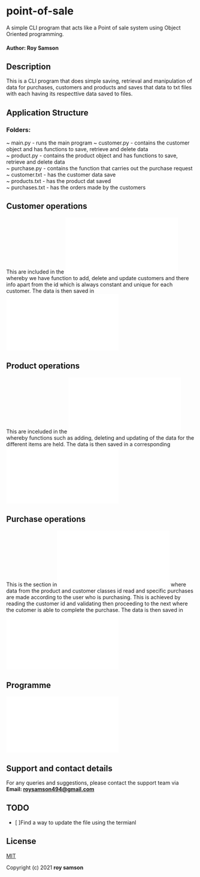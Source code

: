 # point-of-sale
A simple CLI program that acts like a Point of sale system using Object Oriented programming. 

#### Author: Roy Samson
## Description

This is a CLI program that does simple saving, retrieval and manipulation of data for purchases, customers and products and saves that data to txt files with each having its respecttive data saved to files.

## Application Structure
### Folders:
~ main.py - runs the main program
~ customer.py - contains the customer object and has functions to save, retrieve and delete data<br>
~ product.py - contains the product object and has functions to save, retrieve and delete data <br>
~ purchase.py - contains the function that carries out the purchase request<br>
~ customer.txt - has the customer data save<br>
~ products.txt - has the product dat saved<br>
~ purchases.txt - has the orders made by the customers</br>
## Customer operations
This are included in the ![Customer class](customer.py) whereby we have function to add, delete and update customers and there info apart from the id which is always constant and unique for each customer.
The data is then saved in ![Customer data txt](customer.txt)

## Product operations
This are inceluded in the ![Product class](product.py) whereby functions such as adding, deleting and updating of the data for the different items are held.
The data is then saved in a corresponding ![Product data txt](products.txt)

## Purchase operations
This is the section in![Purchase class](purchase.py) where data from the product and customer classes id read and specific purchases are made according to the user who is purchasing. 
This is achieved by reading the customer id and validating then proceeding to the next where the cutomer is able to complete the purchase.
The data is then saved in ![Purchase data](purchases.txt)

## Programme
![Main](mainmenu.py) 

## Support and contact details
For any queries and suggestions, please contact the support team via **Email: roysamson494@gmail.com**

## TODO
- [ ]Find a way to update the file using the termianl<br>

## License
[MIT](https://choosealicense.com/licenses/mit/)

Copyright (c) 2021 **roy samson**
